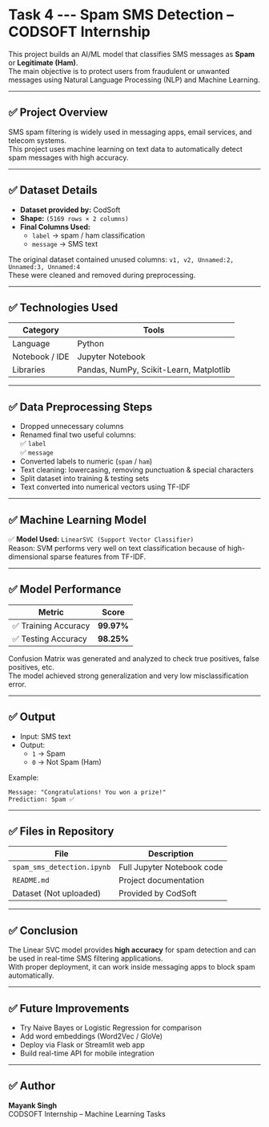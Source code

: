 # Task 4 --- Spam SMS Detection – CODSOFT Internship

This project builds an AI/ML model that classifies SMS messages as **Spam** or **Legitimate (Ham)**.  
The main objective is to protect users from fraudulent or unwanted messages using Natural Language Processing (NLP) and Machine Learning.

---

## ✅ Project Overview
SMS spam filtering is widely used in messaging apps, email services, and telecom systems.  
This project uses machine learning on text data to automatically detect spam messages with high accuracy.

---

## ✅ Dataset Details
- **Dataset provided by:** CodSoft
- **Shape:** `(5169 rows × 2 columns)`
- **Final Columns Used:**
  - `label` → spam / ham classification
  - `message` → SMS text

The original dataset contained unused columns:
`v1, v2, Unnamed:2, Unnamed:3, Unnamed:4`  
These were cleaned and removed during preprocessing.

---

## ✅ Technologies Used

| Category | Tools |
|----------|-------|
| Language | Python |
| Notebook / IDE | Jupyter Notebook |
| Libraries | Pandas, NumPy, Scikit-Learn, Matplotlib |

---

## ✅ Data Preprocessing Steps
- Dropped unnecessary columns
- Renamed final two useful columns:  
  ✅ `label`  
  ✅ `message`
- Converted labels to numeric (`spam` / `ham`)
- Text cleaning: lowercasing, removing punctuation & special characters
- Split dataset into training & testing sets
- Text converted into numerical vectors using TF-IDF

---

## ✅ Machine Learning Model

✅ **Model Used:** `LinearSVC (Support Vector Classifier)`  
Reason: SVM performs very well on text classification because of high-dimensional sparse features from TF-IDF.

---

## ✅ Model Performance

| Metric | Score |
|--------|-------|
| ✅ Training Accuracy | **99.97%** |
| ✅ Testing Accuracy  | **98.25%** |

Confusion Matrix was generated and analyzed to check true positives, false positives, etc.  
The model achieved strong generalization and very low misclassification error.

---

## ✅ Output
- Input: SMS text
- Output:
  - `1` → Spam
  - `0` → Not Spam (Ham)

Example:
```
Message: "Congratulations! You won a prize!"
Prediction: Spam ✅
```

---

## ✅ Files in Repository
| File | Description |
|------|-------------|
| `spam_sms_detection.ipynb` | Full Jupyter Notebook code |
| `README.md` | Project documentation |
| Dataset (Not uploaded) | Provided by CodSoft |

---

## ✅ Conclusion
The Linear SVC model provides **high accuracy** for spam detection and can be used in real-time SMS filtering applications.  
With proper deployment, it can work inside messaging apps to block spam automatically.

---

## ✅ Future Improvements
- Try Naive Bayes or Logistic Regression for comparison
- Add word embeddings (Word2Vec / GloVe)
- Deploy via Flask or Streamlit web app
- Build real-time API for mobile integration

---

## ✅ Author
**Mayank Singh**  
CODSOFT Internship – Machine Learning Tasks
